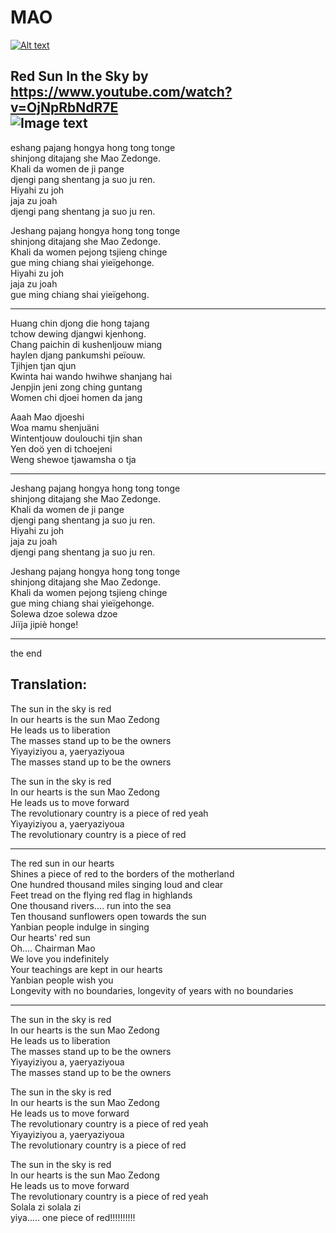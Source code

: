 # MAO  

[![Alt text](https://unherd.com/wp-content/uploads/2020/07/GettyImages-525273682.jpg)](https://www.youtube.com/watch?v=OjNpRbNdR7E)

Red Sun In the Sky by https://www.youtube.com/watch?v=OjNpRbNdR7E  
![Image text](https://unherd.com/wp-content/uploads/2020/07/GettyImages-525273682.jpg)  
--------------

eshang pajang hongya hong tong tonge  
shinjong ditajang she Mao Zedonge.  
Khali da women de ji pange  
djengi pang shentang ja suo ju ren.  
Hiyahi zu joh  
jaja zu joah  
djengi pang shentang ja suo ju ren.  

Jeshang pajang hongya hong tong tonge  
shinjong ditajang she Mao Zedonge.  
Khali da women pejong tsjieng chinge  
gue ming chiang shai yieïgehonge.  
Hiyahi zu joh  
jaja zu joah  
gue ming chiang shai yieïgehong.  

--------------

Huang chin djong die hong tajang  
tchow dewing djangwi kjenhong.  
Chang paichin di kushenljouw miang  
haylen djang pankumshi peïouw.  
Tjihjen tjan qjun  
Kwinta hai wando hwihwe shanjang hai  
Jenpjin jeni zong ching guntang  
Women chi djoei homen da jang  

Aaah Mao djoeshi  
Woa mamu shenjuäni   
Wintentjouw doulouchi tjin shan     
Yen doö yen di tchoejeni  
Weng shewoe tjawamsha o tja  

--------------

Jeshang pajang hongya hong tong tonge  
shinjong ditajang she Mao Zedonge.  
Khali da women de ji pange  
djengi pang shentang ja suo ju ren.  
Hiyahi zu joh  
jaja zu joah  
djengi pang shentang ja suo ju ren.  

Jeshang pajang hongya hong tong tonge  
shinjong ditajang she Mao Zedonge.  
Khali da women pejong tsjieng chinge  
gue ming chiang shai yieïgehonge.  
Solewa dzoe solewa dzoe  
Jiïja jipiè honge!  

-----------------

the end  

Translation:
-------------

The sun in the sky is red  
In our hearts is the sun Mao Zedong  
He leads us to liberation  
The masses stand up to be the owners  
Yiyayiziyou a, yaeryaziyoua  
The masses stand up to be the owners  

The sun in the sky is red  
In our hearts is the sun Mao Zedong  
He leads us to move forward  
The revolutionary country is a piece of red yeah  
Yiyayiziyou a, yaeryaziyoua  
The revolutionary country is a piece of red  

--------------

The red sun in our hearts  
Shines a piece of red to the borders of the motherland  
One hundred thousand miles singing loud and clear  
Feet tread on the flying red flag in highlands  
One thousand rivers.... run into the sea  
Ten thousand sunflowers open towards the sun  
Yanbian people indulge in singing  
Our hearts' red sun  
Oh.... Chairman Mao  
We love you indefinitely  
Your teachings are kept in our hearts  
Yanbian people wish you  
Longevity with no boundaries, longevity of years with no boundaries  

--------------

The sun in the sky is red  
In our hearts is the sun Mao Zedong  
He leads us to liberation  
The masses stand up to be the owners  
Yiyayiziyou a, yaeryaziyoua  
The masses stand up to be the owners  

The sun in the sky is red  
In our hearts is the sun Mao Zedong  
He leads us to move forward  
The revolutionary country is a piece of red yeah  
Yiyayiziyou a, yaeryaziyoua  
The revolutionary country is a piece of red  

The sun in the sky is red  
In our hearts is the sun Mao Zedong  
He leads us to move forward  
The revolutionary country is a piece of red yeah  
Solala zi solala zi  
yiya..... one piece of red!!!!!!!!!!  
